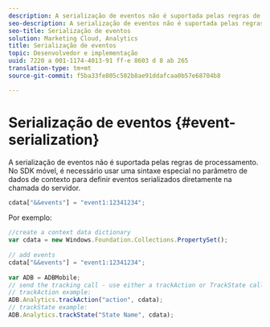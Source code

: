 ```yaml
---
description: A serialização de eventos não é suportada pelas regras de processamento. No SDK para dispositivos móveis, deve-se usar uma sintaxe especial no parâmetro de dados de contexto para definir eventos serializados diretamente na chamada do servidor.
seo-description: A serialização de eventos não é suportada pelas regras de processamento. No SDK para dispositivos móveis, deve-se usar uma sintaxe especial no parâmetro de dados de contexto para definir eventos serializados diretamente na chamada do servidor.
seo-title: Serialização de eventos
solution: Marketing Cloud, Analytics
title: Serialização de eventos
topic: Desenvolvedor e implementação
uuid: 7220 a 001-1174-4013-91 ff-e 8603 d 8 ab 265
translation-type: tm+mt
source-git-commit: f5ba33fe805c502b8ae91ddafcaa0b57e68704b8

---
```



# Serialização de eventos {#event-serialization}

A serialização de eventos não é suportada pelas regras de processamento. No SDK móvel, é necessário usar uma sintaxe especial no parâmetro de dados de contexto para definir eventos serializados diretamente na chamada do servidor.

```js
cdata["&&events"] = "event1:12341234";
```

Por exemplo:

```js
//create a context data dictionary 
var cdata = new Windows.Foundation.Collections.PropertySet(); 
 
// add events 
cdata["&&events"] = "event1:12341234"; 
 
var ADB = ADBMobile; 
// send the tracking call - use either a trackAction or TrackState call. 
// trackAction example: 
ADB.Analytics.trackAction("action", cdata); 
// trackState example: 
ADB.Analytics.trackState("State Name", cdata);
```

